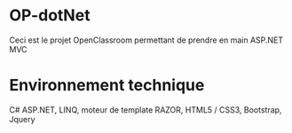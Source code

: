 # OP-dotNet
Ceci est le projet OpenClassroom permettant de prendre en main ASP.NET MVC
# Environnement technique
C# ASP.NET, LINQ, moteur de template RAZOR, HTML5 / CSS3, Bootstrap, Jquery
